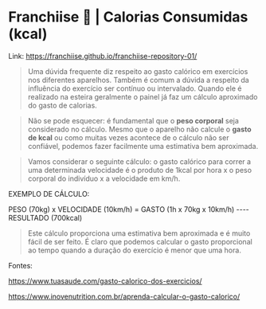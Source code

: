 # Franchiise &#128193; | Calorias Consumidas (kcal)

Link: https://franchiise.github.io/franchiise-repository-01/

> Uma dúvida frequente diz respeito ao gasto calórico em exercícios nos diferentes aparelhos. Também é comum a dúvida a respeito da influência do exercício ser contínuo ou intervalado. Quando ele é realizado na esteira geralmente o painel já faz um cálculo aproximado do gasto de calorias. 

> Não se pode esquecer: é fundamental que o **peso corporal** seja considerado no cálculo. Mesmo que o aparelho não calcule o **gasto de kcal** ou como muitas vezes acontece de o cálculo não ser confiável, podemos fazer facilmente uma estimativa bem aproximada. 

> Vamos considerar o seguinte cálculo: o gasto calórico para correr a uma determinada velocidade é o produto de 1kcal por hora x o peso corporal do indivíduo x a velocidade em km/h. 

EXEMPLO DE CÁLCULO:

PESO (70kg) x VELOCIDADE (10km/h) = GASTO (1h x 70kg x 10km/h) ---- RESULTADO (700kcal) 

> Este cálculo proporciona uma estimativa bem aproximada e é muito fácil de ser feito. É claro que podemos calcular o gasto proporcional ao tempo quando a duração do exercício é menor que uma hora.

Fontes: 

https://www.tuasaude.com/gasto-calorico-dos-exercicios/

https://www.inovenutrition.com.br/aprenda-calcular-o-gasto-calorico/
